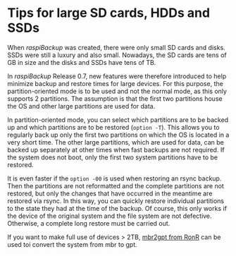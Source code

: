 # Tips for large SD cards, HDDs and SSDs

When *raspiBackup* was created, there were only small SD cards and disks.
SSDs were still a luxury and also small. Nowadays, the SD cards are tens of GB in size and the disks and SSDs have tens of TB.

In *raspiBackup* Release 0.7, new features were therefore introduced to help minimize backup
and restore times for large devices. For this purpose, the partition-oriented mode is to be used
and not the normal mode, as this only supports 2 partitions. The assumption is that the
first two partitions house the OS and other large partitions are used for data.

In partition-oriented mode, you can select which partitions are to be backed up
and which partitions are to be restored (`option -T`). This allows you to regularly
back up only the first two partitions on which the OS is located in a very short time.
The other large partitions, which are used for data, can be backed up separately
at other times when fast backups are not required. If the system does not boot,
only the first two system partitions have to be restored.

It is even faster if the `option -00` is used when restoring an rsync backup. Then the partitions
are not reformatted and the complete partitions are not restored,
but only the changes that have occurred in the meantime are restored via rsync.
In this way, you can quickly restore individual partitions to the state they had at
the time of the backup. Of course, this only works if the device of the original system
and the file system are not defective. Otherwise, a complete long restore must be carried out.

If you want to make full use of devices > 2TB,
[mbr2gpt from RonR](https://forums.raspberrypi.com/viewtopic.php?t=196778) can be used toi
convert the system from mbr to gpt.

[.status]: translated
